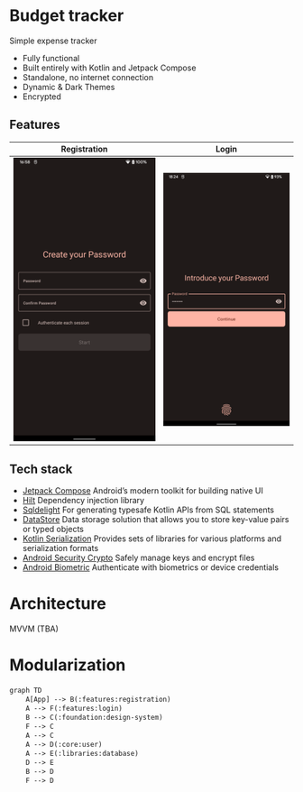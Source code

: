 Budget tracker
==================

Simple expense tracker

* Fully functional
* Built entirely with Kotlin and Jetpack Compose
* Standalone, no internet connection 
* Dynamic & Dark Themes
* Encrypted

## Features

| Registration                                                                                                    | Login                                                                                      |
|-----------------------------------------------------------------------------------------------------------------|--------------------------------------------------------------------------------------------|
| ![Screenshot - Registration Screen](docs/images/screenshot-registration.png "Screenshot - Registration Screen") | ![Screenshot - Login Screen](docs/images/screenshot-login.png "Screenshot - Login Screen") |

## Tech stack
* [Jetpack Compose](https://developer.android.com/jetpack/compose) Android’s modern toolkit for building native UI
* [Hilt](https://developer.android.com/training/dependency-injection/hilt-android) Dependency injection library
* [Sqldelight](https://cashapp.github.io/sqldelight/) For generating typesafe Kotlin APIs from SQL statements
* [DataStore](https://developer.android.com/topic/libraries/architecture/datastore) Data storage solution that allows you to store key-value pairs or typed objects
* [Kotlin Serialization](https://kotlinlang.org/docs/serialization.html) Provides sets of libraries for various platforms and serialization formats
* [Android Security Crypto](https://developer.android.com/jetpack/androidx/releases/security) Safely manage keys and encrypt files
* [Android Biometric](https://developer.android.com/jetpack/androidx/releases/biometric) Authenticate with biometrics or device credentials

# Architecture
MVVM (TBA)

# Modularization
```mermaid
graph TD
    A[App] --> B(:features:registration)
    A --> F(:features:login)
    B --> C(:foundation:design-system)
    F --> C
    A --> C
    A --> D(:core:user)
    A --> E(:libraries:database)
    D --> E
    B --> D
    F --> D
```